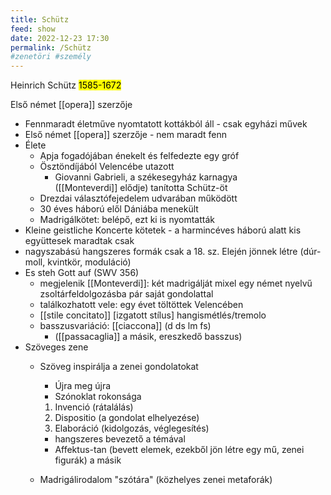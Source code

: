 ```yaml
---
title: Schütz
feed: show
date: 2022-12-23 17:30
permalink: /Schütz
#zenetöri #személy
---
```

Heinrich Schütz
<mark>1585-1672</mark>

Első német [[opera]] szerzője

-   Fennmaradt életműve nyomtatott kottákból áll - csak egyházi művek
-   Első német [[opera]] szerzője - nem maradt fenn
-   Élete
    -   Apja fogadójában énekelt és felfedezte egy gróf
    -   Ösztöndíjából Velencébe utazott
        -   Giovanni Gabrieli, a székesegyház karnagya ([[Monteverdi]] elődje) tanította Schütz-öt
    -   Drezdai választófejedelem udvarában működött
    -   30 éves háború elől Dániába menekült
    -   Madrigálkötet: belépő, ezt ki is nyomtatták
-   Kleine geistliche Koncerte kötetek - a harmincéves háború alatt kis együttesek maradtak csak
-   nagyszabású hangszeres formák csak a 18. sz. Elején jönnek létre (dúr-moll, kvintkör, moduláció)
-   Es steh Gott auf (SWV 356)
    -   megjelenik [[Monteverdi]]: két madrigálját mixel egy német nyelvű zsoltárfeldolgozásba pár saját gondolattal
    -   találkozhatott vele: egy évet töltöttek Velencében
    -   [[stile concitato]] [izgatott stílus] hangismétlés/tremolo
    -   basszusvariáció: [[ciaccona]] (d ds lm fs)
        -   ([[passacaglia]] a másik, ereszkedő basszus)
-   Szöveges zene
    -   Szöveg inspirálja a zenei gondolatokat
        
        -   Újra meg újra
        -   Szónoklat rokonsága
        
        1.  Invenció (rátalálás)
        2.  Dispositio (a gondolat elhelyezése)
        3.  Elaboráció (kidolgozás, véglegesítés)
        
        -   hangszeres bevezető a témával
        -   Affektus-tan (bevett elemek, ezekből jön létre egy mű, zenei figurák) a másik
    -   Madrigálirodalom "szótára" (közhelyes zenei metaforák)